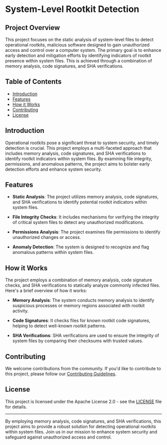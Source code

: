 # System-Level Rootkit Detection

## Project Overview

This project focuses on the static analysis of system-level files to detect operational rootkits, malicious software designed to gain unauthorized access and control over a computer system. The primary goal is to enhance early detection and mitigation efforts by identifying indicators of rootkit presence within system files. This is achieved through a combination of memory analysis, code signatures, and SHA verifications.

## Table of Contents

- [Introduction](#introduction)
- [Features](#features)
- [How it Works](#how-it-works)
- [Contributing](#contributing)
- [License](#license)

## Introduction

Operational rootkits pose a significant threat to system security, and timely detection is crucial. This project employs a multi-faceted approach that includes memory analysis, code signatures, and SHA verifications to identify rootkit indicators within system files. By examining file integrity, permissions, and anomalous patterns, the project aims to bolster early detection efforts and enhance system security.

## Features

- **Static Analysis**: The project utilizes memory analysis, code signatures, and SHA verifications to identify potential rootkit indicators within system files.

- **File Integrity Checks**: It includes mechanisms for verifying the integrity of critical system files to detect any unauthorized modifications.

- **Permissions Analysis**: The project examines file permissions to identify unauthorized changes or access.

- **Anomaly Detection**: The system is designed to recognize and flag anomalous patterns within system files.

## How it Works

The project employs a combination of memory analysis, code signature checks, and SHA verifications to statically analyze commonly infected files. Here's a brief overview of how it works:

- **Memory Analysis**: The system conducts memory analysis to identify suspicious processes or memory regions associated with rootkit activity.

- **Code Signatures**: It checks files for known rootkit code signatures, helping to detect well-known rootkit patterns.

- **SHA Verifications**: SHA verifications are used to ensure the integrity of system files by comparing their checksums with trusted values.

## Contributing

We welcome contributions from the community. If you'd like to contribute to this project, please follow our [Contributing Guidelines](CONTRIBUTING.md).

## License

This project is licensed under the Apache License 2.0 - see the [LICENSE](LICENSE) file for details.

---

By employing memory analysis, code signatures, and SHA verifications, this project aims to provide a robust solution for detecting operational rootkits within system files. Join us in our mission to enhance system security and safeguard against unauthorized access and control.
